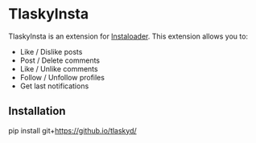 # TlaskyInsta
TlaskyInsta is an extension for
[Instaloader](http://tlasky.herokuapp.com/redirect?next=https://github.com/instaloader/instaloader). This extension
allows you to:
* Like / Dislike posts
* Post / Delete comments
* Like / Unlike comments
* Follow / Unfollow profiles
* Get last notifications

## Installation
pip install git+https://github.io/tlaskyd/


